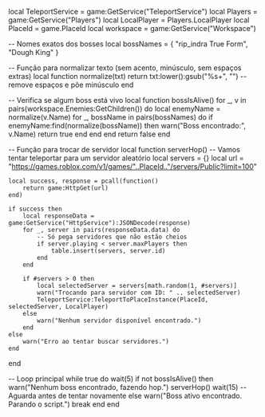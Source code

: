 local TeleportService = game:GetService("TeleportService")
local Players = game:GetService("Players")
local LocalPlayer = Players.LocalPlayer
local PlaceId = game.PlaceId
local workspace = game:GetService("Workspace")

-- Nomes exatos dos bosses
local bossNames = {
    "rip_indra True Form",
    "Dough King"
}

-- Função para normalizar texto (sem acento, minúsculo, sem espaços extras)
local function normalize(txt)
    return txt:lower():gsub("%s+", "") -- remove espaços e põe minúsculo
end

-- Verifica se algum boss está vivo
local function bossIsAlive()
    for _, v in pairs(workspace.Enemies:GetChildren()) do
        local enemyName = normalize(v.Name)
        for _, bossName in pairs(bossNames) do
            if enemyName:find(normalize(bossName)) then
                warn("Boss encontrado:", v.Name)
                return true
            end
        end
    end
    return false
end

-- Função para trocar de servidor
local function serverHop()
    -- Vamos tentar teleportar para um servidor aleatório
    local servers = {}
    local url = "https://games.roblox.com/v1/games/"..PlaceId.."/servers/Public?limit=100"

    local success, response = pcall(function()
        return game:HttpGet(url)
    end)

    if success then
        local responseData = game:GetService("HttpService"):JSONDecode(response)
        for _, server in pairs(responseData.data) do
            -- Só pega servidores que não estão cheios
            if server.playing < server.maxPlayers then
                table.insert(servers, server.id)
            end
        end

        if #servers > 0 then
            local selectedServer = servers[math.random(1, #servers)]
            warn("Trocando para servidor com ID: " .. selectedServer)
            TeleportService:TeleportToPlaceInstance(PlaceId, selectedServer, LocalPlayer)
        else
            warn("Nenhum servidor disponível encontrado.")
        end
    else
        warn("Erro ao tentar buscar servidores.")
    end
end

-- Loop principal
while true do
    wait(5)
    if not bossIsAlive() then
        warn("Nenhum boss encontrado, fazendo hop.")
        serverHop()
        wait(15)  -- Aguarda antes de tentar novamente
    else
        warn("Boss ativo encontrado. Parando o script.")
        break
    end
end
